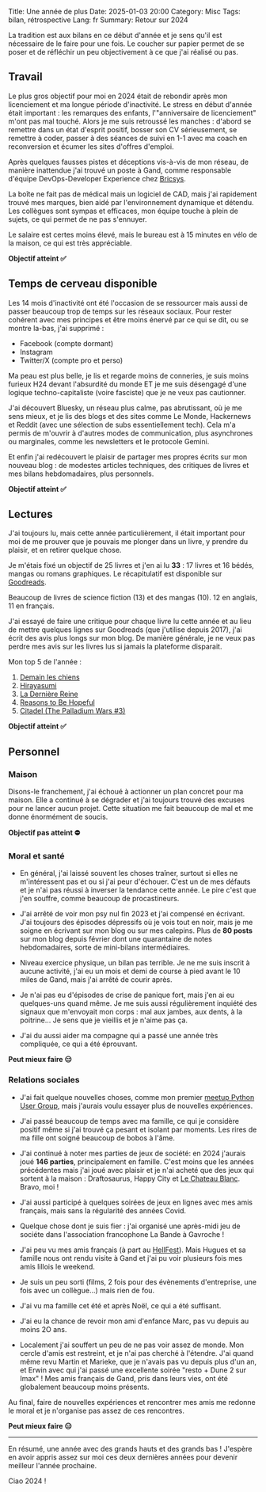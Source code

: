 Title: Une année de plus
Date: 2025-01-03 20:00
Category: Misc
Tags: bilan, rétrospective
Lang: fr
Summary: Retour sur 2024

La tradition est aux bilans en ce début d'année et je sens qu'il est nécessaire de le faire pour une fois.
Le coucher sur papier permet de se poser et de réfléchir un peu objectivement à ce que j'ai réalisé ou pas.

## Travail

Le plus gros objectif pour moi en 2024 était de rebondir après mon licenciement et ma longue période d'inactivité. Le stress en début d'année était important : les remarques des enfants, l'"anniversaire de licenciement" m'ont pas mal touché. Alors je me suis retroussé les manches : d'abord se remettre dans un état d'esprit positif, bosser son CV sérieusement, se remettre à coder, passer à des séances de suivi en 1-1 avec ma coach en reconversion et écumer les sites d'offres d'emploi. 

Après quelques fausses pistes et déceptions vis-à-vis de mon réseau, de manière inattendue j'ai trouvé un poste à Gand, comme responsable d'équipe DevOps-Developer Experience chez [Bricsys](https://www.bricsys.com/). 

La boîte ne fait pas de médical mais un logiciel de CAD, mais j'ai rapidement trouvé mes marques, bien aidé par l'environnement dynamique et détendu. Les collègues sont sympas et efficaces, mon équipe touche à plein de sujets, ce qui permet de ne pas s'ennuyer.

Le salaire est certes moins élevé, mais le bureau est à 15 minutes en vélo de la maison, ce qui est très appréciable.

**Objectif atteint ✅**

## Temps de cerveau disponible

Les 14 mois d'inactivité ont été l'occasion de se ressourcer mais aussi de passer beaucoup trop de temps sur les réseaux sociaux. Pour rester cohérent avec mes principes et être moins énervé par ce qui se dit, ou se montre la-bas, j'ai supprimé :

* Facebook (compte dormant)
* Instagram
* Twitter/X (compte pro et perso) 

Ma peau est plus belle, je lis et regarde moins de conneries, je suis moins furieux H24 devant l'absurdité du monde ET je me suis désengagé d'une logique techno-capitaliste (voire fasciste) que je ne veux pas cautionner.

J'ai découvert Bluesky, un réseau plus calme, pas abrutissant, où je me sens mieux, et je lis des blogs et des sites comme Le Monde, Hackernews et Reddit (avec une sélection de subs essentiellement tech).
Cela m'a permis de m'ouvrir à d'autres modes de communication, plus asynchrones ou marginales, comme les newsletters et le protocole Gemini.

Et enfin j'ai redécouvert le plaisir de partager mes propres écrits sur mon nouveau blog : de modestes articles techniques, des critiques de livres et mes bilans hebdomadaires, plus personnels.

**Objectif atteint ✅**

## Lectures

J'ai toujours lu, mais cette année particulièrement, il était important pour moi de me prouver que je pouvais me plonger dans un livre, y prendre du plaisir, et en retirer quelque chose.

Je m'étais fixé un objectif de 25 livres et j'en ai lu **33** : 17 livres et 16 bédés, mangas ou romans graphiques. Le récapitulatif est disponible sur [Goodreads](https://www.goodreads.com/user/year_in_books/2024/46395244).

Beaucoup de livres de science fiction (13) et des mangas (10). 12 en anglais, 11 en français.

J'ai essayé de faire une critique pour chaque livre lu cette année et au lieu de mettre quelques lignes sur Goodreads (que j'utilise depuis 2017), j'ai écrit des avis plus longs sur mon blog. De manière générale, je ne veux pas perdre mes avis sur les livres lus si jamais la plateforme disparait.

Mon top 5 de l'année :

1. [Demain les chiens]({filename}/books/demain-les-chiens.md)
2. [Hirayasumi](https://www.goodreads.com/book/show/199525652-hirayasumi-vol-1)
3. [La Dernière Reine](https://www.goodreads.com/book/show/62601958-la-derni-re-reine) 
4. [Reasons to Be Hopeful](https://www.goodreads.com/book/show/66391065-reasons-to-be-hopeful) 
5. [Citadel (The Palladium Wars #3)]({filename}/books/citadel.md)

**Objectif atteint ✅**

## Personnel

### Maison

Disons-le franchement, j'ai échoué à actionner un plan concret pour ma maison. Elle a continué à se dégrader et j'ai toujours trouvé des excuses pour ne lancer aucun projet. Cette situation me fait beaucoup de mal et me donne énormément de soucis.

**Objectif pas atteint ⛔**

### Moral et santé

* En général, j'ai laissé souvent les choses traîner, surtout si elles ne m'intéressent pas et ou si j'ai peur d'échouer. C'est un de mes défauts et je n'ai pas réussi à inverser la tendance cette année. Le pire c'est que j'en souffre, comme beaucoup de procastineurs.

* J'ai arrêté de voir mon psy nul fin 2023 et j'ai compensé en écrivant. J'ai toujours des épisodes dépressifs où je vois tout en noir, mais je me soigne en écrivant sur mon blog ou sur mes calepins. Plus de **80 posts** sur mon blog depuis février dont une quarantaine de notes hebdomadaires, sorte de mini-bilans intermédiaires.

* Niveau exercice physique, un bilan pas terrible. Je ne me suis inscrit à aucune activité, j'ai eu un mois et demi de course à pied avant le 10 miles de Gand, mais j'ai arrêté de courir après.

* Je n'ai pas eu d'épisodes de crise de panique fort, mais j'en ai eu quelques-uns quand même. Je me suis aussi régulièrement inquiété des signaux que m'envoyait mon corps : mal aux jambes, aux dents, à la poitrine... Je sens que je vieillis et je n'aime pas ça.

* J'ai du aussi aider ma compagne qui a passé une année très compliquée, ce qui a été éprouvant.

**Peut mieux faire 😑**

### Relations sociales

* J'ai fait quelque nouvelles choses, comme mon premier [meetup Python User Group]({filename}/articles/first-pug.md), mais j'aurais voulu essayer plus de nouvelles expériences.

* J'ai passé beaucoup de temps avec ma famille, ce qui je considère positif même si j'ai trouvé ça pesant et isolant par moments. Les rires de ma fille ont soigné beaucoup de bobos à l'âme.

* J'ai continué à noter mes parties de jeux de société: en 2024 j'aurais joué **146 parties**, principalement en famille. C'est moins que les années précédentes mais j'ai joué avec plaisir et je n'ai acheté que des jeux qui sortent à la maison : Draftosaurus, Happy City et [Le Chateau Blanc](https://iello.fr/jeux/le-chateau-blanc/). Bravo, moi !

* J'ai aussi participé à quelques soirées de jeux en lignes avec mes amis français, mais sans la régularité des années Covid. 

* Quelque chose dont je suis fier : j'ai organisé une après-midi jeu de sociéte dans l'association francophone La Bande à Gavroche !

* J'ai peu vu mes amis français (à part au [HellFest]({filename}/articles/hellfest-2024.md)). Mais Hugues et sa famille nous ont rendu visite à Gand et j'ai pu voir plusieurs fois mes amis lillois le weekend.

* Je suis un peu sorti (films, 2 fois pour des évènements d'entreprise, une fois avec un collègue...) mais rien de fou.

* J'ai vu ma famille cet été et après Noël, ce qui a été suffisant.

* J'ai eu la chance de revoir mon ami d'enfance Marc, pas vu depuis au moins 2O ans.

* Localement j'ai souffert un peu de ne pas voir assez de monde. Mon cercle d'amis est restreint, et je n'ai pas cherché à l'étendre. J'ai quand même revu Martin et Marieke, que je n'avais pas vu depuis plus d'un an, et Erwin avec qui j'ai passé une excellente soirée "resto + Dune 2 sur Imax" ! Mes amis français de Gand, pris dans leurs vies, ont été globalement beaucoup moins présents. 

Au final, faire de nouvelles expériences et rencontrer mes amis me redonne le moral et je n'organise pas assez de ces rencontres.

**Peut mieux faire 😑**

---

En résumé, une année avec des grands hauts et des grands bas ! J'espère en avoir appris assez sur moi ces deux dernières années pour devenir meilleur l'année prochaine. 

Ciao 2024 !

